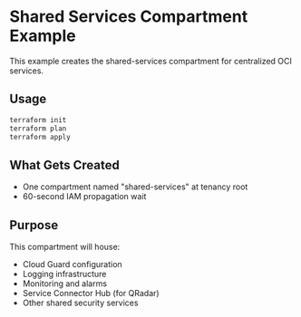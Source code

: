 # Shared Services Compartment Example

This example creates the shared-services compartment for centralized OCI services.

## Usage

```bash
terraform init
terraform plan
terraform apply
```

## What Gets Created
- One compartment named "shared-services" at tenancy root
- 60-second IAM propagation wait

## Purpose
This compartment will house:
- Cloud Guard configuration
- Logging infrastructure
- Monitoring and alarms
- Service Connector Hub (for QRadar)
- Other shared security services